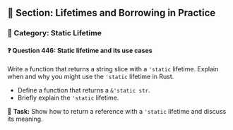 ## 📘 Section: Lifetimes and Borrowing in Practice  
### 🔹 Category: Static Lifetime  
#### ❓ Question 446: Static lifetime and its use cases

Write a function that returns a string slice with a `'static` lifetime. Explain when and why you might use the `'static` lifetime in Rust.

- Define a function that returns a `&'static str`.
- Briefly explain the `'static` lifetime.

🔧 **Task:** Show how to return a reference with a `'static` lifetime and discuss its meaning.
